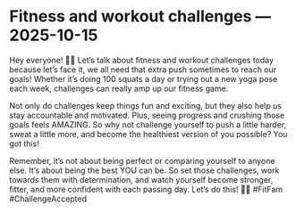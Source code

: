 # Fitness and workout challenges — 2025-10-15

Hey everyone! 💪🏼 Let’s talk about fitness and workout challenges today because let’s face it, we all need that extra push sometimes to reach our goals! Whether it’s doing 100 squats a day or trying out a new yoga pose each week, challenges can really amp up our fitness game.

Not only do challenges keep things fun and exciting, but they also help us stay accountable and motivated. Plus, seeing progress and crushing those goals feels AMAZING. So why not challenge yourself to push a little harder, sweat a little more, and become the healthiest version of you possible? You got this!

Remember, it’s not about being perfect or comparing yourself to anyone else. It’s about being the best YOU can be. So set those challenges, work towards them with determination, and watch yourself become stronger, fitter, and more confident with each passing day. Let’s do this! 🙌🏼 #FitFam #ChallengeAccepted